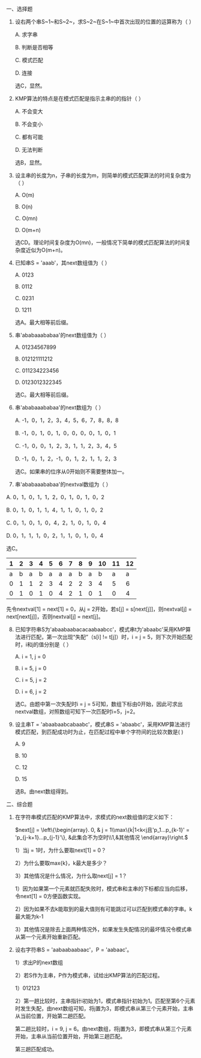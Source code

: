 一、选择题

1. 设右两个串S~1~和S~2~，求S~2~在S~1~中首次出现的位置的运算称为（ ）

   A. 求字串

   B. 判断是否相等

   C. 模式匹配

   D. 连接

   

   选C，显然。

   

2. KMP算法的特点是在模式匹配是指示主串的的指针（ ）

   A. 不会变大

   B. 不会变小

   C. 都有可能

   D. 无法判断

   

   选B，显然。

   

3. 设主串的长度为n，子串的长度为m，则简单的模式匹配算法的时间复杂度为（ ）

   A. O(m)

   B. O(n)

   C. O(mn)

   D. O(m+n)

   

   选CD。理论时间复杂度为O(mn)，一般情况下简单的模式匹配算法的时间复杂度近似为O(m+n)。

   

4. 已知串S = 'aaab'，其next数组值为（ ）

   A. 0123

   B. 0112

   C. 0231

   D. 1211

   

   选A。最大相等前后缀。

   

5. 串'ababaaababaa'的next数组值为（ ）

   A. 01234567899

   B. 012121111212

   C. 011234223456

   D. 0123012322345

   

   选C。最大相等前后缀。

   

6. 串'ababaaababaa'的next数组为（ ）

   A. -1，0，1，2，3，4，5，6，7，8，8，8

   B. -1，0，1，0，1，0，0，0，0，1，0，1

   C. -1，0，0，1，2，3，1，1，2，3，4，5

   D. -1，0，1，2，-1，0，1，2，1，1，2，3

   

   选C。如果串的位序从0开始则不需要整体加一。

   

7.  串'ababaaababaa'的nextval数组为（ ）

   A. 0，1，0，1，1，2，0，1，0，1，0，2

   B. 0，1，0，1，1，4，1，1，0，1，0，2

   C. 0，1，0，1，0，4，2，1，0，1，0，4

   D. 0，1，1，1，0，2，1，1，0，1，0，4

   

   选C。

   | 1    | 2    | 3    | 4    | 5    | 6    | 7    | 8    | 9    | 10   | 11   | 12   |
   | ---- | ---- | ---- | ---- | ---- | ---- | ---- | ---- | ---- | ---- | ---- | ---- |
   | a    | b    | a    | b    | a    | a    | a    | b    | a    | b    | a    | a    |
   | 0    | 1    | 1    | 2    | 3    | 4    | 2    | 2    | 3    | 4    | 5    | 6    |
   | 0    | 1    | 0    | 1    | 0    | 4    | 2    | 1    | 0    | 1    | 0    | 4    |

   先令nextval[1] = next[1] = 0，从j = 2开始，若s[j] = s[next[j]]，则nextval[j] = next[next[j]]，否则nextval[j] = next[j]。

   

8. 已知字符串S为'abaabaabacacaabaabcc'，模式串t为'abaabc'采用KMP算法进行匹配，第一次出现“失配”（s[i] != t[j]）时，i = j = 5，则下次开始匹配时，i和j的值分别是（ ）

   A. i = 1, j = 0

   B. i = 5, j = 0

   C. i = 5, j = 2

   D. i = 6, j = 2

   

   选C。由题中第一次失配时i = j = 5可知，数组下标由0开始，因此可求出nextval数组，对照数组可知下一次匹配时i=5，j=2。

   

9. 设主串T = 'abaabaabcabaabc'，模式串S = 'abaabc'，采用KMP算法进行模式匹配，到匹配成功时为止，在匹配过程中单个字符间的比较次数是( )

   A. 9

   B. 10

   C. 12

   D. 15

   

   选B。由next数组得到。

   

二、综合题

1. 在字符串模式匹配的KMP算法中，求模式的next数组值的定义如下：

   $next[j] = \left\{\begin{array}. 0, & j = 1\\max\{k|1<k<j且'p_1...p_{k-1}' = 'p_{j-k+1}...p_{j-1}'\}, &此集合不为空时\\1,&其他情况 \end{array}\right.$

   1）当j = 1时，为什么要取next[1]  = 0？

   2）为什么要取max{k}，k最大是多少？

   3）其他情况是什么情况，为什么取next[j] = 1？

   

   1）因为如果第一个元素就匹配失败时，模式串和主串的下标都应当向后移，令next[1] = 0方便函数实现。

   2）因为如果不去k能取到的最大值则有可能跳过可以匹配到模式串的字串。k最大能为k-1

   3）其他情况是除去上面两种情况外，如果发生失配情况的最坏情况令模式串从第一个元素开始重新匹配。

   

2. 设右字符串S = 'aabaabaabaac'，P = 'aabaac'。

   1）求出P的next数组

   2）若S作为主串，P作为模式串，试给出KMP算法的匹配过程。

   

   1）012123

   2）第一趟比较时，主串指针i初始为1，模式串指针初始为1。匹配至第6个元素时发生失配，由next数组可知，将j置为3，即模式串从第三个元素开始，主串从当前位置，开始第二趟匹配。

   第二趟比较时，i = 9, j = 6。由next数组，将j置为3，即模式串从第三个元素开始，主串从当前位置开始，开始第三趟匹配。

   第三趟匹配成功。
